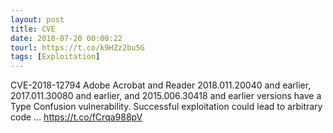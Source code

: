 ```yaml
---
layout: post
title: CVE
date: 2018-07-20 00:00:22
tourl: https://t.co/k9HZz2bu5G
tags: [Exploitation]
---
```

CVE-2018-12794 Adobe Acrobat and Reader 2018.011.20040 and earlier, 2017.011.30080 and earlier, and 2015.006.30418 and earlier versions have a Type Confusion vulnerability. Successful exploitation could lead to arbitrary code ... https://t.co/fCrqa988pV